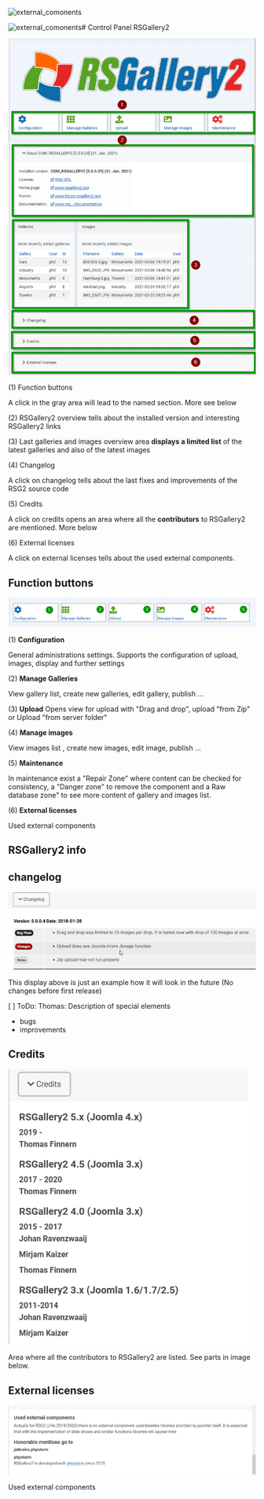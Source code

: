 ![external_comonents](/images/2021/04/external_components.png)

![external_comonents](/images/2021/04/external_components.png)# Control Panel RSGallery2

![controlpanelRSgall](Control_Panel_j4x.png)

(1) Function buttons

A click in the gray area will lead to the named section. More see below

(2) RSGallery2 overview tells about the installed version and interesting RSGallery2 links

(3) Last galleries and images overview area **displays a limited list** of the latest galleries and also of the latest images

(4) Changelog

A click on changelog tells about the last fixes and improvements of the RSG2 source code

(5) Credits

A click on credits opens an area where all the **contributors** to RSGallery2 are mentioned. More below

(6) External licenses

A click on external licenses tells about the used external components.

## Function buttons

![Function buttons](function_buttons.png)

(1) **Configuration**

General administrations settings. Supports the configuration of upload, images, display and further settings

(2) **Manage Galleries**

View gallery list, create new galleries, edit gallery, publish ...

(3) **Upload** Opens view for upload with "Drag and drop", upload "from Zip" or Upload "from server folder"

(4) **Manage images**

View images list , create new images, edit image, publish ...

(5) **Maintenance**

In maintenance exist a "Repair Zone" where content can be checked for consistency, a "Danger zone" to remove the component and a Raw database zone" to see more content of gallery and images list.

(6) **External licenses**

Used external components

## RSGallery2 info



## changelog

![changelog](Control_Panel_changelog.png)






This display above is just an example how it will look in the future (No changes before first release)

[ ] ToDo: Thomas: Description of special elements

- bugs
- improvements

## Credits

![Credits](Control_Panel_credits.png)



Area where all the contributors to RSGallery2 are listed. See parts in image below.


## External licenses
![external_components](external_components.png)

Used external components
